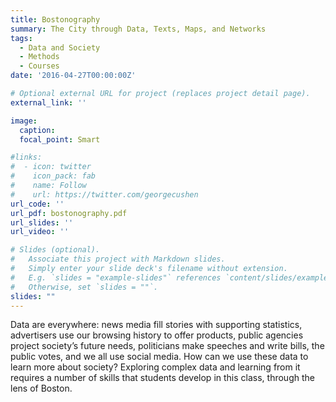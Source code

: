 ```yaml
---
title: Bostonography
summary: The City through Data, Texts, Maps, and Networks
tags:
  - Data and Society
  - Methods
  - Courses
date: '2016-04-27T00:00:00Z'

# Optional external URL for project (replaces project detail page).
external_link: ''

image:
  caption: 
  focal_point: Smart

#links:
#  - icon: twitter
#    icon_pack: fab
#    name: Follow
#    url: https://twitter.com/georgecushen
url_code: ''
url_pdf: bostonography.pdf
url_slides: ''
url_video: ''

# Slides (optional).
#   Associate this project with Markdown slides.
#   Simply enter your slide deck's filename without extension.
#   E.g. `slides = "example-slides"` references `content/slides/example-slides.md`.
#   Otherwise, set `slides = ""`.
slides: ""
---
```


Data are everywhere: news media fill stories with supporting statistics, advertisers use our browsing history to offer products, public agencies project society’s future needs, politicians make speeches and write bills, the public votes, and we all use social media. How can we use these data to learn more about society? Exploring complex data and learning from it requires a number of skills that students develop in this class, through the lens of Boston.
